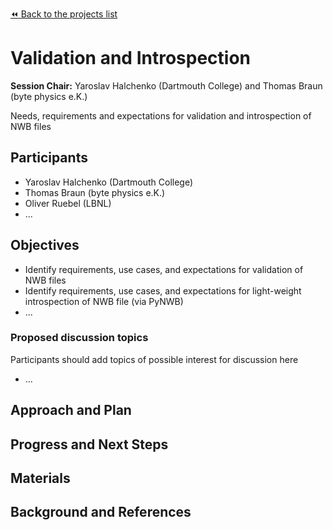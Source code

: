 [:rewind: Back to the projects list](../../README.md#breakout-sessions)

<!-- For information on how to write GitHub .md files see https://guides.github.com/features/mastering-markdown/ -->

#  Validation and Introspection

**Session Chair:** Yaroslav Halchenko (Dartmouth College) and Thomas Braun (byte physics e.K.)

<!-- Add a short paragraph describing the topic and breakout session. -->

Needs, requirements and expectations for validation and introspection of NWB files

## Participants

* Yaroslav Halchenko (Dartmouth College)
* Thomas Braun (byte physics e.K.)
* Oliver Ruebel (LBNL)
* ...

## Objectives


<!-- Briefly describe the objectives of the breakout session. What would you like to achive?-->

* Identify requirements, use cases, and expectations for validation of NWB files
* Identify requirements, use cases, and expectations for light-weight introspection of NWB file (via PyNWB)
* ...

### Proposed discussion topics

Participants should add topics of possible interest for discussion here

* ...

## Approach and Plan

<!-- 1. Describe the steps of your planned approach to reach the objectives.-->
<!-- 1. ... -->
<!-- 1. ... -->

## Progress and Next Steps

<!--Populate this section as you are making progress before/during/after the hackathon-->
<!--Describe the progress you have made on the project,e.g., which objectives you have achieved and how.-->
<!--Describe the next steps you are planing to take to complete the project.-->

## Materials

<!--If available add links to the materials relevant to the project, e.g., the code generated for the project or data used-->
<!--If available add pictures and links to videos that demonstrate what has been accomplished.-->
<!--![Description of picture](Example2.jpg)-->

## Background and References

<!--Use this space for information that may help people better understand your project, like links to papers, source code, or data ,e.g:-->
<!-- - Source code: https://github.com/YourUser/YourRepository -->
<!-- - Documentation: https://link.to.docs -->
<!-- - Test data: https://link.to.test.data -->

